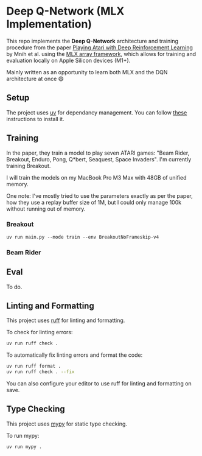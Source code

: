 # Deep Q-Network (MLX Implementation)

This repo implements the **Deep Q-Network** architecture and training procedure from the paper [Playing Atari with Deep Reinforcement Learning](https://arxiv.org/abs/1312.5602) by Mnih et al. using the [MLX array framework](https://github.com/ml-explore/mlx), which allows for training and evaluation locally on Apple Silicon devices (M1+).

Mainly written as an opportunity to learn both MLX and the DQN architecture at once 😄

## Setup

The project uses [uv](https://github.com/astral-sh/uv) for dependancy management. You can follow [these](https://github.com/astral-sh/uv?tab=readme-ov-file#installation) instructions to install it.

## Training

In the paper, they train a model to play seven ATARI games: "Beam Rider, Breakout, Enduro, Pong, Q*bert, Seaquest, Space Invaders". I'm currently training Breakout.

I will train the models on my MacBook Pro M3 Max with 48GB of unified memory.

One note: I've mostly tried to use the parameters exactly as per the paper, how they use a replay buffer size of 1M, but I could only manage 100k without running out of memory.

### Breakout

```
uv run main.py --mode train --env BreakoutNoFrameskip-v4
```

### Beam Rider

## Eval

To do.

## Linting and Formatting

This project uses [ruff](https://github.com/astral-sh/ruff) for linting and formatting.

To check for linting errors:

```bash
uv run ruff check .
```

To automatically fix linting errors and format the code:

```bash
uv run ruff format .
uv run ruff check . --fix
```

You can also configure your editor to use ruff for linting and formatting on save.

## Type Checking

This project uses [mypy](https://mypy-lang.org/) for static type checking.

To run mypy:

```bash
uv run mypy .
```
